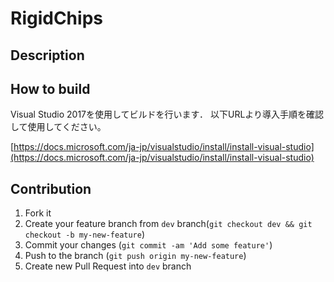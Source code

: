 RigidChips
====

## Description

## How to build

Visual Studio 2017を使用してビルドを行います．
以下URLより導入手順を確認して使用してください。

[https://docs.microsoft.com/ja-jp/visualstudio/install/install-visual-studio](https://docs.microsoft.com/ja-jp/visualstudio/install/install-visual-studio)

## Contribution
1. Fork it
2. Create your feature branch from `dev` branch(`git checkout dev && git checkout -b my-new-feature`)
3. Commit your changes (`git commit -am 'Add some feature'`)
4. Push to the branch (`git push origin my-new-feature`)
5. Create new Pull Request into `dev` branch
